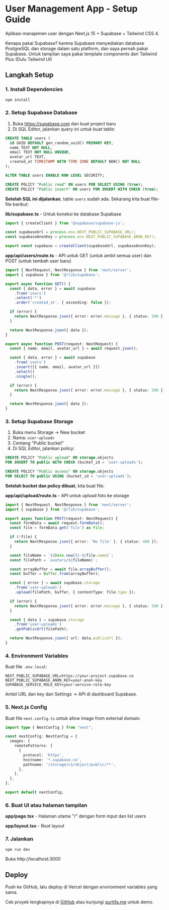 # User Management App - Setup Guide

Aplikasi manajemen user dengan Next.js 15 + Supabase + Tailwind CSS 4.

Kenapa pakai Supabase? karena Supabase menyediakan database PostgreSQL dan storage dalam satu platform, dan saya pernah pakai Supabase. Untuk tampilan saya pakai template components dari Tailwind Plus (Dulu Tailwind UI)

## Langkah Setup

### 1. Install Dependencies

```bash
npm install
```

### 2. Setup Supabase Database

1. Buka https://supabase.com dan buat project baru
2. Di SQL Editor, jalankan query ini untuk buat table:

```sql
CREATE TABLE users (
  id UUID DEFAULT gen_random_uuid() PRIMARY KEY,
  name TEXT NOT NULL,
  email TEXT NOT NULL UNIQUE,
  avatar_url TEXT,
  created_at TIMESTAMP WITH TIME ZONE DEFAULT NOW() NOT NULL
);

ALTER TABLE users ENABLE ROW LEVEL SECURITY;

CREATE POLICY "Public read" ON users FOR SELECT USING (true);
CREATE POLICY "Public insert" ON users FOR INSERT WITH CHECK (true);
```

**Setelah SQL ini dijalankan**, table `users` sudah ada. Sekarang kita buat file-file berikut:

**lib/supabase.ts** - Untuk koneksi ke database Supabase
```typescript
import { createClient } from '@supabase/supabase-js';

const supabaseUrl = process.env.NEXT_PUBLIC_SUPABASE_URL!;
const supabaseAnonKey = process.env.NEXT_PUBLIC_SUPABASE_ANON_KEY!;

export const supabase = createClient(supabaseUrl, supabaseAnonKey);
```

**app/api/users/route.ts** - API untuk GET (untuk ambil semua user) dan POST (untuk tambah user baru)
```typescript
import { NextRequest, NextResponse } from 'next/server';
import { supabase } from '@/lib/supabase';

export async function GET() {
  const { data, error } = await supabase
    .from('users')
    .select('*')
    .order('created_at', { ascending: false });

  if (error) {
    return NextResponse.json({ error: error.message }, { status: 500 });
  }

  return NextResponse.json({ data });
}

export async function POST(request: NextRequest) {
  const { name, email, avatar_url } = await request.json();

  const { data, error } = await supabase
    .from('users')
    .insert([{ name, email, avatar_url }])
    .select()
    .single();

  if (error) {
    return NextResponse.json({ error: error.message }, { status: 500 });
  }

  return NextResponse.json({ data });
}
```

### 3. Setup Supabase Storage

1. Buka menu Storage → New bucket
2. Nama: `user-uploads`
3. Centang "Public bucket"
4. Di SQL Editor, jalankan policy:

```sql
CREATE POLICY "Public upload" ON storage.objects 
FOR INSERT TO public WITH CHECK (bucket_id = 'user-uploads');

CREATE POLICY "Public access" ON storage.objects 
FOR SELECT TO public USING (bucket_id = 'user-uploads');
```

**Setelah bucket dan policy dibuat**, kita buat file:

**app/api/upload/route.ts** - API untuk upload foto ke storage
```typescript
import { NextRequest, NextResponse } from 'next/server';
import { supabase } from '@/lib/supabase';

export async function POST(request: NextRequest) {
  const formData = await request.formData();
  const file = formData.get('file') as File;

  if (!file) {
    return NextResponse.json({ error: 'No file' }, { status: 400 });
  }

  const fileName = `${Date.now()}-${file.name}`;
  const filePath = `avatars/${fileName}`;

  const arrayBuffer = await file.arrayBuffer();
  const buffer = Buffer.from(arrayBuffer);

  const { error } = await supabase.storage
    .from('user-uploads')
    .upload(filePath, buffer, { contentType: file.type });

  if (error) {
    return NextResponse.json({ error: error.message }, { status: 500 });
  }

  const { data } = supabase.storage
    .from('user-uploads')
    .getPublicUrl(filePath);

  return NextResponse.json({ url: data.publicUrl });
}
```

### 4. Environment Variables

Buat file `.env.local`:

```env
NEXT_PUBLIC_SUPABASE_URL=https://your-project.supabase.co
NEXT_PUBLIC_SUPABASE_ANON_KEY=your-anon-key
SUPABASE_SERVICE_ROLE_KEY=your-service-role-key
```

Ambil URL dan key dari Settings → API di dashboard Supabase.

### 5. Next.js Config

Buat file `next.config.ts` untuk allow image from external domain:

```typescript
import type { NextConfig } from "next";

const nextConfig: NextConfig = {
  images: {
    remotePatterns: [
      {
        protocol: 'https',
        hostname: '*.supabase.co',
        pathname: '/storage/v1/object/public/**',
      },
    ],
  },
};

export default nextConfig;
```

### 6. Buat UI atau halaman tampilan

**app/page.tsx** - Halaman utama "/" dengan form input dan list users

**app/layout.tsx** - Root layout

### 7. Jalankan

```bash
npm run dev
```

Buka http://localhost:3000

## Deploy

Push ke GitHub, lalu deploy di Vercel dengan environment variables yang sama.

Cek proyek lengkapnya di [GitHub](https://github.com/mamatqurtifa/trade-wave-ai) atau kunjungi [qurtifa.me](https://qurtifa.me) untuk demo.
